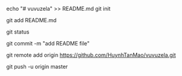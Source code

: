 echo "# vuvuzela" >> README.md
git init

git add README.md

git status

git commit -m "add README file"

git remote add origin https://github.com/HuynhTanMao/vuvuzela.git

git push -u origin master
